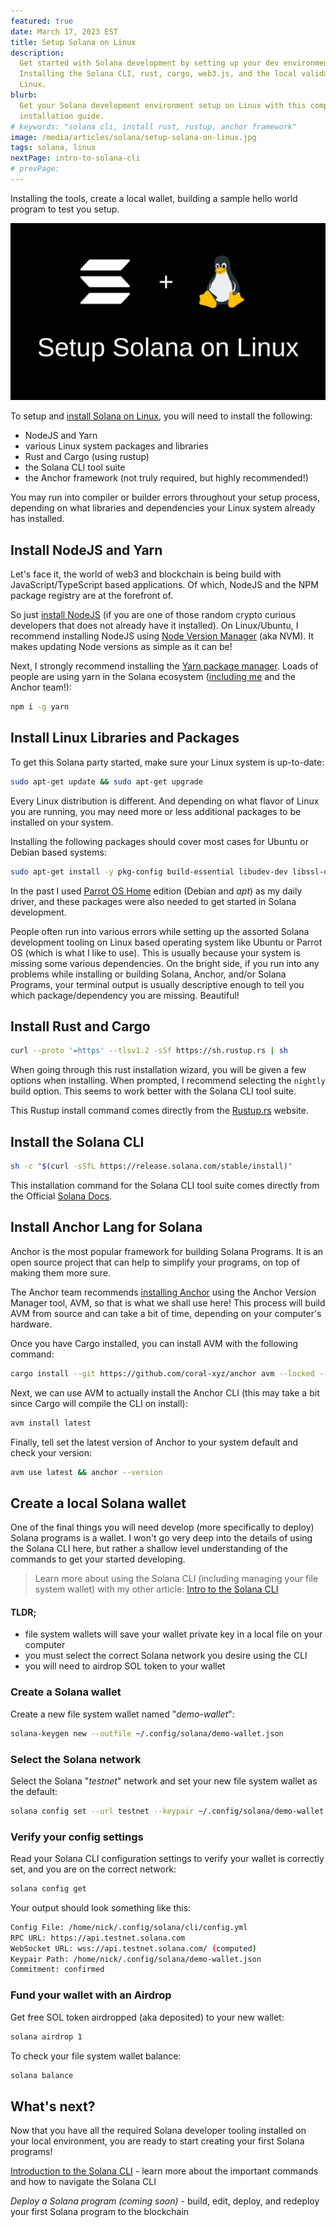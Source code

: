 ```yaml
---
featured: true
date: March 17, 2023 EST
title: Setup Solana on Linux
description:
  Get started with Solana development by setting up your dev environment.
  Installing the Solana CLI, rust, cargo, web3.js, and the local validator on
  Linux.
blurb:
  Get your Solana development environment setup on Linux with this complete
  installation guide.
# keywords: "solana cli, install rust, rustup, anchor framework"
image: /media/articles/solana/setup-solana-on-linux.jpg
tags: solana, linux
nextPage: intro-to-solana-cli
# prevPage:
---
```


Installing the tools, create a local wallet, building a sample hello world
program to test you setup.

[![Get your Solana development environment setup on Linux with this complete installation guide](public/media/articles/solana/setup-solana-on-linux.jpg)](./setup-solana-on-linux)

To setup and [install Solana on Linux](./setup-solana-on-linux), you will need
to install the following:

- NodeJS and Yarn
- various Linux system packages and libraries
- Rust and Cargo (using rustup)
- the Solana CLI tool suite
- the Anchor framework (not truly required, but highly recommended!)

<Callout type="warn">

You may run into compiler or builder errors throughout your setup process,
depending on what libraries and dependencies your Linux system already has
installed.

</Callout>

## Install NodeJS and Yarn

Let's face it, the world of web3 and blockchain is being build with
JavaScript/TypeScript based applications. Of which, NodeJS and the NPM package
registry are at the forefront of.

So just [install NodeJS](https://nodejs.org) (if you are one of those random
crypto curious developers that does not already have it installed). On
Linux/Ubuntu, I recommend installing NodeJS using
[Node Version Manager](https://github.com/nvm-sh/nvm) (aka NVM). It makes
updating Node versions as simple as it can be!

Next, I strongly recommend installing the
[Yarn package manager](https://www.npmjs.com/package/yarn). Loads of people are
using yarn in the Solana ecosystem
([including me](https://twitter.com/nickfrosty) and the Anchor team!):

```bash
npm i -g yarn
```

## Install Linux Libraries and Packages

To get this Solana party started, make sure your Linux system is up-to-date:

```bash
sudo apt-get update && sudo apt-get upgrade
```

Every Linux distribution is different. And depending on what flavor of Linux you
are running, you may need more or less additional packages to be installed on
your system.

Installing the following packages should cover most cases for Ubuntu or Debian
based systems:

```bash
sudo apt-get install -y pkg-config build-essential libudev-dev libssl-dev
```

<Callout>

In the past I used
[Parrot OS Home](https://parrotlinux.org/download/?version=home) edition (Debian
and _apt_) as my daily driver, and these packages were also needed to get
started in Solana development.

</Callout>

People often run into various errors while setting up the assorted Solana
development tooling on Linux based operating system like Ubuntu or Parrot OS
(which is what I like to use). This is usually because your system is missing
some various dependencies. On the bright side, if you run into any problems
while installing or building Solana, Anchor, and/or Solana Programs, your
terminal output is usually descriptive enough to tell you which
package/dependency you are missing. Beautiful!

## Install Rust and Cargo

```bash
curl --proto '=https' --tlsv1.2 -sSf https://sh.rustup.rs | sh
```

When going through this rust installation wizard, you will be given a few
options when installing. When prompted, I recommend selecting the `nightly`
build option. This seems to work better with the Solana CLI tool suite.

<Callout>

This Rustup install command comes directly from the
[Rustup.rs](https://rustup.rs/) website.

</Callout>

## Install the Solana CLI

```bash
sh -c "$(curl -sSfL https://release.solana.com/stable/install)"
```

<Callout>

This installation command for the Solana CLI tool suite comes directly from the
Official
[Solana Docs](https://docs.solana.com/cli/install-solana-cli-tools#use-solanas-install-tool).

</Callout>

## Install Anchor Lang for Solana

Anchor is the most popular framework for building Solana Programs. It is an open
source project that can help to simplify your programs, on top of making them
more sure.

<Callout>

The Anchor team recommends
[installing Anchor](https://www.anchor-lang.com/docs/installation) using the
Anchor Version Manager tool, AVM, so that is what we shall use here! This
process will build AVM from source and can take a bit of time, depending on your
computer's hardware.

</Callout>

Once you have Cargo installed, you can install AVM with the following command:

```bash
cargo install --git https://github.com/coral-xyz/anchor avm --locked --force
```

Next, we can use AVM to actually install the Anchor CLI (this may take a bit
since Cargo will compile the CLI on install):

```bash
avm install latest
```

Finally, tell set the latest version of Anchor to your system default and check
your version:

```bash
avm use latest && anchor --version
```

## Create a local Solana wallet

One of the final things you will need develop (more specifically to deploy)
Solana programs is a wallet. I won't go very deep into the details of using the
Solana CLI here, but rather a shallow level understanding of the commands to get
your started developing.

> Learn more about using the Solana CLI (including managing your file system
> wallet) with my other article:
> [Intro to the Solana CLI](./intro-to-solana-cli)

#### TLDR;

- file system wallets will save your wallet private key in a local file on your
  computer
- you must select the correct Solana network you desire using the CLI
- you will need to airdrop SOL token to your wallet

### Create a Solana wallet

Create a new file system wallet named "_demo-wallet_":

```bash
solana-keygen new --outfile ~/.config/solana/demo-wallet.json
```

### Select the Solana network

Select the Solana "_testnet_" network and set your new file system wallet as the
default:

```bash
solana config set --url testnet --keypair ~/.config/solana/demo-wallet.json
```

### Verify your config settings

Read your Solana CLI configuration settings to verify your wallet is correctly
set, and you are on the correct network:

```bash
solana config get
```

Your output should look something like this:

```bash
Config File: /home/nick/.config/solana/cli/config.yml
RPC URL: https://api.testnet.solana.com
WebSocket URL: wss://api.testnet.solana.com/ (computed)
Keypair Path: /home/nick/.config/solana/demo-wallet.json
Commitment: confirmed
```

### Fund your wallet with an Airdrop

Get free SOL token airdropped (aka deposited) to your new wallet:

```bash
solana airdrop 1
```

To check your file system wallet balance:

```bash
solana balance
```

## What's next?

Now that you have all the required Solana developer tooling installed on your
local environment, you are ready to start creating your first Solana programs!

[Introduction to the Solana CLI](./intro-to-solana-cli) - learn more about the
important commands and how to navigate the Solana CLI

_Deploy a Solana program (coming soon)_ - build, edit, deploy, and redeploy your
first Solana program to the blockchain
